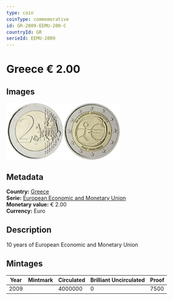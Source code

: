 ```yaml
---
type: coin
coinType: commemorative
id: GR-2009-EEMU-200-C
countryId: GR
serieId: EEMU-2009
---
```


# Greece € 2.00

## Images

<img src="../../Images/common-2007-200.webp" height="150" alt="Front image"><img src="Images/GR-2009-200.webp" height="150" alt="Back image">

## Metadata

**Country:** [Greece](../../Countries/Greece/index.md)\
**Serie:** [European Economic and Monetary Union](index.md)\
**Monetary value:** € 2.00\
**Currency:** Euro

## Description

10 years of European Economic and Monetary Union

## Mintages

| Year | Mintmark | Circulated | Brilliant Uncirculated | Proof |
| ---- | -------- | ---------- | ---------------------- | ----- |
| 2009 |          | 4000000    | 0                      | 7500  |
